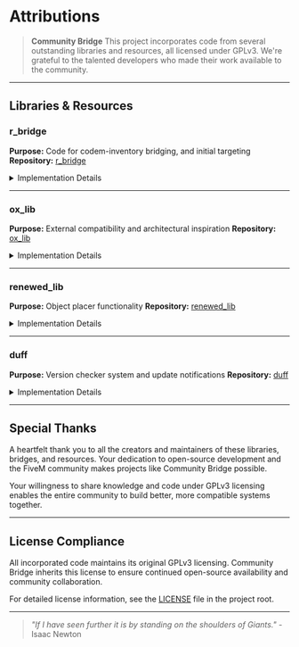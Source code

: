 # Attributions

> **Community Bridge** This project incorporates code from several outstanding libraries and resources, all licensed under GPLv3. We're grateful to the talented developers who made their work available to the community.

---

## Libraries & Resources

### r\_bridge

**Purpose:** Code for codem-inventory bridging, and initial targeting
**Repository:** [r\_bridge](https://github.com/rumaier/r_bridge)

<details>
<summary>Implementation Details</summary>

**Code we use:**

* Inventory bridging code for codem-inventory integration
* Targeting system foundation

**Modifications made:**

* Adapted inventory bridge for codem compatibility in alternative structure

</details>

---

### ox\_lib

**Purpose:** External compatibility and architectural inspiration
**Repository:** [ox\_lib](https://github.com/overextended/ox_lib)

<details>
<summary>Implementation Details</summary>

**Compatibility features:**

* External resource integration for raycasting utilities
* Shared conventions

**Implementation approach:**

* No direct code usage - maintains compatibility as external resource
* Follows ox\_lib conventions for seamless integration
* Provides bridge compatibility for servers using ox\_lib ecosystem

</details>

---

### renewed\_lib

**Purpose:** Object placer functionality
**Repository:** [renewed\_lib](https://github.com/Renewed-Scripts/Renewed-Lib)

<details>
<summary>Implementation Details</summary>

**Code we use:**

* Object placement system

**Modifications made:**

* Updated variable naming for consistency
* Added missing parameters for native functions
* Updated deprecated ox\_lib raycast camera export
* Enhanced showtext UI to work with multiple systems
* Moved placement text to locales for internationalization
* Replaced ox\_lib model request exports with our bridge functions

</details>

---

### duff

**Purpose:** Version checker system and update notifications
**Repository:** [duff](https://github.com/DonHulieo/duff/blob/d89ed3b0051194babf5711114a0c437d4e41f433/server/init.lua#L10C1-L28C4)

<details>
<summary>Implementation Details</summary>

**Code we use:**

* Version checker formatting patterns
* Repository information handling

**Modifications made:**

* Removed unnecessary variables
* Enhanced to pull repository information from passed strings
* Adapted print formatting for our use case

</details>

---

## Special Thanks

A heartfelt thank you to all the creators and maintainers of these libraries, bridges, and resources. Your dedication to open-source development and the FiveM community makes projects like Community Bridge possible.

Your willingness to share knowledge and code under GPLv3 licensing enables the entire community to build better, more compatible systems together.

---

## License Compliance

All incorporated code maintains its original GPLv3 licensing. Community Bridge inherits this license to ensure continued open-source availability and community collaboration.

For detailed license information, see the [LICENSE](LICENSE) file in the project root.

---

> *"If I have seen further it is by standing on the shoulders of Giants."* - Isaac Newton
